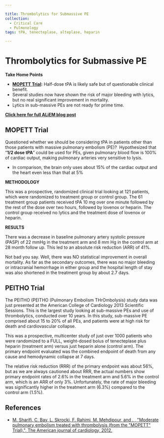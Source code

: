 ```yaml
---

title: Thrombolytics for Submassive PE
collection:
  - Critical Care
  - Pulmonology
tags: tPA, tenecteplase, alteplase, heparin

---
```


# Thrombolytics for Submassive PE

**Take Home Points**

-   **[MOPETT Trial](http://www.ncbi.nlm.nih.gov/pubmed/23102885):** Half-dose <span class="drug">tPA</span> is likely safe but of questionable clinical benefit.
-   Several studies now have shown the risk of major bleeding with lytics, but no real significant improvement in mortality. 
-   Lytics in sub-massive PEs are not ready for prime time.

**[Click here for full ALiEM blog post](http://academiclifeinem.com/lytics-for-sub-massive-pe-ready-for-primetime/)**

## MOPETT Trial

Questioned whether we should be considering <span class="drug">tPA</span> in patients other than those patients with massive pulmonary embolism (PE)? 
Hypothesized that “**1/2 dose tPA**” could be used for PEs, given pulmonary blood flow is 100% of cardiac output, making pulmonary arteries very sensitive to lysis. 
-   In comparison, the brain only uses about 15% of the cardiac output and the heart even less than that at 5%

**METHODOLOGY**

This was a prospective, randomized clinical trial looking at 121 patients, which were randomized to treatment group or control group. The 61 treatment group patients received tPA 10 mg over one minute followed by the rest of the dose over two hours, followed by lovenox or heparin. The control group received no lytics and the treatment dose of lovenox or heparin.

**RESULTS**

There was a decrease in baseline pulmonary artery systolic pressure (PASP) of 22 mmHg in the treatment arm and 8 mm Hg in the control arm at 28 month follow up. This led to an absolute risk reduction (ARR) of 41%.

Not bad you say. Well, there was NO statistical improvement in overall mortality. As far as the secondary outcomes, there was no major bleeding or intracranial hemorrhage in either group and the hospital length of stay was also shortened in the treatment group by about 2.7 days.

## PEITHO Trial

The PEITHO (PEITHO (Pulmonary Embolism THrOmbolysis) study data was just presented at the American College of Cardiology 2013 Scientific Sessions. This is the largest study looking at sub-massive PEs and use of thrombolytics, conducted over 10 years. In this study, sub-massive PE comprised about 15 to 20% of all PEs, and patients were at high risk for death and cardiovascular collapse.

This was a prospective, multicenter study of just over 1000 patients who were randomized to a FULL, weight-dosed bolus of <span class="drug">tenecteplase</span> plus <span class="drug">heparin</span> (treatment arm) versus just heparin alone (control arm). The primary endpoint evaluated was the combined endpoint of death from any cause and hemodynamic collapse at 7 days.

The relative risk reduction (RRR) of the primary endpoint was about 56%, but as we are always cautioned about RRR, the actual numbers show primary endpoint rates of 2.6% in the treatment arm and 5.6% in the control arm, which is an ARR of only 3%. Unfortunately, the rate of major bleeding was significantly higher in the treatment arm (6.3%) compared to the control arm (1.5%). 

## References

-   [M. Sharifi, C. Bay, L. Skrocki, F. Rahimi, M. Mehdipour, and . , "Moderate pulmonary embolism treated with thrombolysis (from the "MOPETT" Trial).", The American journal of cardiology, 2012.](http://www.ncbi.nlm.nih.gov/pubmed/23102885)
